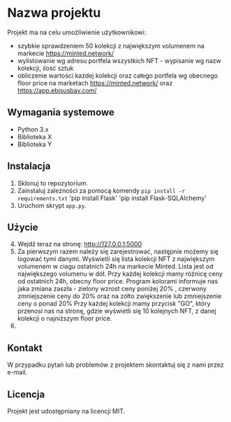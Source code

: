 # Nazwa projektu

Projekt ma na celu umożliwienie użytkownikowi:
 - szybkie sprawdzeniem 50 kolekcji z największym volumenem na markecie https://minted.network/
 - wylistowanie wg adresu portfela wszystkich NFT - wypisanie wg nazw kolekcji, ilość sztuk
 - obliczenie wartości każdej kolekcji oraz całego portfela wg obecnego floor price 
 na marketach https://minted.network/ oraz https://app.ebisusbay.com/

## Wymagania systemowe

- Python 3.x
- Biblioteka X
- Biblioteka Y

## Instalacja

1. Sklonuj to repozytorium.
2. Zainstaluj zależności za pomocą komendy 
`pip install -r requirements.txt`
'pip install Flask'
'pip install Flask-SQLAlchemy'
3. Uruchom skrypt `app.py`.


## Użycie

4. Wejdź teraz na stronę:
http://127.0.0.1:5000
5. Za pierwszym razem należy się zarejestrować, następnie możemy się logować tymi danymi.
Wyświetli się lista kolekcji NFT z największym volumenem w ciagu ostatnich 24h na markecie Minted.
Lista jest od największego volumenu w dół. Przy każdej kolekcji mamy różnicę ceny od ostatnich 24h, obecny floor price. 
Program kolorami informuje nas jaka zmiana zaszła - zielony wzrost ceny poniżej 20% , czerwony zmniejszenie ceny do 20% oraz
 na zółto zwiększenie lub zmniejszenie ceny o ponad 20%
 Przy każdej kolekcji mamy przycisk "GO", który przenosi nas na stronę, gdzie wyświetli się 10 kolejnych NFT,
 z danej kolekcji o najniższym floor price.
 6. 

## Kontakt

W przypadku pytań lub problemów z projektem skontaktuj się z nami przez e-mail.

## Licencja

Projekt jest udostępniany na licencji MIT.
